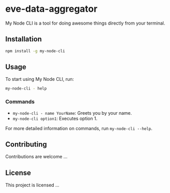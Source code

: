 # eve-data-aggregator

My Node CLI is a tool for doing awesome things directly from your terminal.

## Installation

```bash
npm install -g my-node-cli
```

## Usage
To start using My Node CLI, run:

```bash
my-node-cli - help
```

### Commands
- `my-node-cli - name YourName`: Greets you by your name.
- `my-node-cli option1`: Executes option 1.

For more detailed information on commands, run `my-node-cli --help`.

## Contributing
Contributions are welcome ...

## License
This project is licensed ...